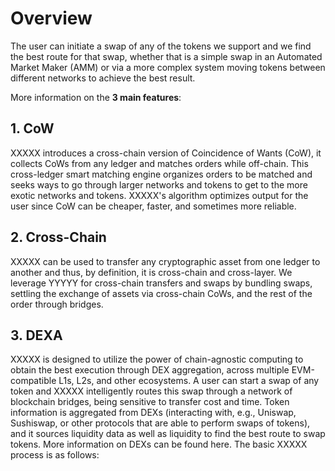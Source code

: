 # Overview

The user can initiate a swap of any of the tokens we support and we find the best route for that swap, whether that is a simple swap in an Automated Market Maker (AMM) or via a more complex system moving tokens between different networks to achieve the best result.

More information on the **3 main features**:

## 1.	CoW

XXXXX introduces a cross-chain version of Coincidence of Wants (CoW), it collects CoWs from any ledger and matches orders while off-chain. This cross-ledger smart matching engine organizes orders to be matched and seeks ways to go through larger networks and tokens to get to the more exotic networks and tokens. XXXXX's algorithm optimizes output for the user since CoW can be cheaper, faster, and sometimes more reliable.

## 2. Cross-Chain
XXXXX can be used to transfer any cryptographic asset from one ledger to another and thus, by definition, it is cross-chain and cross-layer. We leverage YYYYY for cross-chain transfers and swaps by bundling swaps, settling the exchange of assets via cross-chain CoWs, and the rest of the order through bridges.

## 3. DEXA
XXXXX is designed to utilize the power of chain-agnostic computing to obtain the best execution through DEX aggregation, across multiple EVM-compatible L1s, L2s, and other ecosystems. A user can start a swap of any token and XXXXX intelligently routes this swap through a network of blockchain bridges, being sensitive to transfer cost and time. Token information is aggregated from DEXs (interacting with, e.g., Uniswap, Sushiswap, or other protocols that are able to perform swaps of tokens), and it sources liquidity data as well as liquidity to find the best route to swap tokens. More information on DEXs can be found here.
The basic XXXXX process is as follows:
